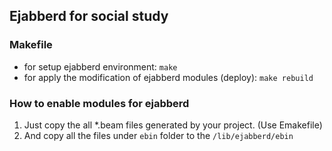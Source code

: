 ## Ejabberd for social study
### Makefile
* for setup ejabberd environment: `make`
* for apply the modification of ejabberd modules (deploy): `make rebuild`

### How to enable modules for ejabberd
1. Just copy the all \*.beam files generated by your project. (Use Emakefile)
2. And copy all the files under `ebin` folder to the `/lib/ejabberd/ebin`


